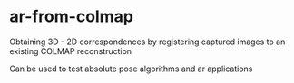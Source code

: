 # ar-from-colmap
Obtaining 3D - 2D correspondences by registering captured images to an existing COLMAP reconstruction

Can be used to test absolute pose algorithms and ar applications
